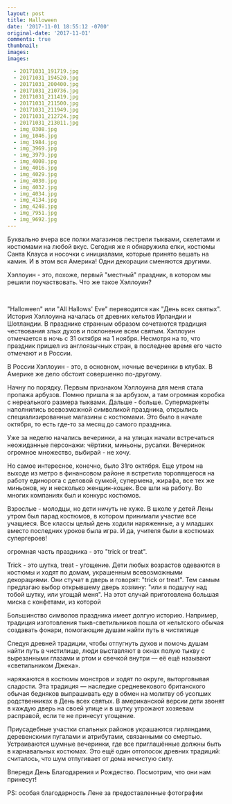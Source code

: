 ```yaml
---
layout: post
title: Halloween
date: '2017-11-01 18:55:12 -0700'
original-date: '2017-11-01'
comments: true
thumbnail: 
images: 
images:

  - 20171031_191719.jpg
  - 20171031_194520.jpg
  - 20171031_200400.jpg
  - 20171031_210736.jpg
  - 20171031_211419.jpg
  - 20171031_211500.jpg
  - 20171031_211949.jpg
  - 20171031_212724.jpg
  - 20171031_213011.jpg
  - img_0308.jpg
  - img_1046.jpg
  - img_1984.jpg
  - img_3969.jpg
  - img_3979.jpg
  - img_4008.jpg
  - img_4016.jpg
  - img_4029.jpg
  - img_4030.jpg
  - img_4032.jpg
  - img_4034.jpg
  - img_4134.jpg
  - img_4248.jpg
  - img_7951.jpg
  - img_9692.jpg
---
```


Буквально вчера все полки магазинов пестрели тыквами, скелетами и костюмами на любой вкус. Сегодня же я обнаружила елки, костюмы Санта Клауса и носочки с инициалами, которые принято вешать на камин. И в этом вся Америка! Одни декорации сменяются другими.

Хэллоуин - это, похоже, первый "местный" праздник, в котором мы решили поучаствовать. Что же такое Хэллоуин?

<!--separate--> 

"Halloween" или "All Hallows' Eve" переводится как "День всех святых". История Хэллоуина началась от древних кельтов Ирландии и Шотландии. В празднике странным образом сочетаются традиция чествования злых духов и поклонение всем святым. Хэллоуин отмечается в ночь с 31 октября на 1 ноября. Несмотря на то, что праздник пришел из англоязычных стран, в последнее время его часто отмечают и в России. 

В России Хэллоуин - это, в основном, ночные вечеринки в клубах. В Америке же дело обстоит совершенно по-другому.

Начну по порядку. Первым признаком Хэллоуина для меня стала пропажа арбузов. Помню пришла я за арбузом, а там огромная коробка с нереального размера тыквами. Дальше - больше. Супермаркеты наполнились всевозможной символикой праздника, открылись специализированные магазины с костюмами. Это было в начале октября, то есть где-то за месяц до самого праздника. 

Уже за неделю начались вечеринки, а на улицах начали встречаться неожиданные персонажи: чёртики, миньоны, русалки. 
Вечеринок огромное множество, выбирай - не хочу. 

Но самое интересное, конечно, было 31го октября. Еще утром на выходе из метро в финансовом районе я встретила торопящегося на работу единорога с деловой сумкой, супермена, жирафа, все тех же миньонов, ну и несколько женщин-кошек.
Все шли на работу. Во многих компаниях был и конкурс костюмов. 

Взрослые - молодцы, но дети ничуть не хуже. В школе у детей Лены утром был парад костюмов, в котором принимали участие все учащиеся. Все классы целый день ходили наряженные, а у младших вместо последних уроков была игра. И да, учителя были в костюмах супергероев! 



огромная часть праздника - это "trick or treat". 

Trick - это шутка, treat - угощение. Дети любых возрастов одеваются в костюмы и ходят по домам, украшенным всевозможными декорациями. Они стучат в дверь и говорят: "trick or treat". Тем самым предлагаю выбор открывшему дверь хозяину: "или я подшучу над тобой шутку, или угощай меня". На этот случай приготовлена большая миска с конфетами, из которой 

 

Большинство символов праздника имеет долгую историю. Например, традиция изготовления тыкв-светильников пошла от кельтского обычая создавать фонари, помогающие душам найти путь в чистилище


Следуя древней традиции, чтобы отпугнуть духов и помочь душам найти путь в чистилище, люди выставляют в окнах полую тыкву с вырезанными глазами и ртом и свечкой внутри — её ещё называют «светильником Джека».

наряжаются в костюмы монстров и ходят по округе, выторговывая сладости. Эта традиция — наследие средневекового британского обычая бедняков выпрашивать еду в обмен на молитву об усопших родственниках в День всех святых. В американской версии дети звонят в каждую дверь на своей улице и в шутку угрожают хозяевам расправой, если те не принесут угощение.

Приусадебные участки спальных районов украшаются гирляндами, деревенскими пугалами и атрибутами, связанными со смертью. Устраиваются шумные вечеринки, где все приглашённые должны быть в карнавальных костюмах. Это ещё один отголосок древних традиций: считалось, что шум отпугивает от дома нечистую силу.




<!--{% include image src="" %}-->

Впереди День Благодарения и Рождество. Посмотрим, что они нам принесут!

PS: особая благодарность Лене за предоставленные фотографии
